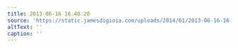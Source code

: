 ```yaml
---
title: 2013-06-16 16.40.20
source: 'https://static.jamesdigioia.com/uploads/2014/01/2013-06-16-16-40-20-scaled.jpg'
altText: ''
caption: ''
---
```



